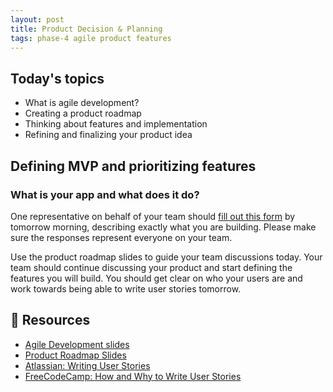 ```yaml
---
layout: post
title: Product Decision & Planning
tags: phase-4 agile product features
---
```


## Today's topics

- What is agile development?
- Creating a product roadmap
- Thinking about features and implementation
- Refining and finalizing your product idea

## Defining MVP and prioritizing features

### What is your app and what does it do?

One representative on behalf of your team should [fill out this form](https://forms.gle/9qh27AfzNH7VyPbJ8) by tomorrow morning, describing exactly what you are building. Please make sure the responses represent everyone on your team.

Use the product roadmap slides to guide your team discussions today. Your team should continue discussing your product and start defining the features you will build. You should get clear on who your users are and work towards being able to write user stories tomorrow.

## 🔖 Resources

- [Agile Development slides](https://drive.google.com/file/d/11FdKfcBitBjs7R6Tqkug7oTn9NWdCltQ/view?usp=sharing)
- [Product Roadmap Slides](https://drive.google.com/file/d/19g0YwyHjPiFr9WAsiboc0ZgTmzfEAVGc/view?usp=sharing)
- [Atlassian: Writing User Stories](https://www.atlassian.com/agile/project-management/user-stories)
- [FreeCodeCamp: How and Why to Write User Stories](https://www.freecodecamp.org/news/how-and-why-to-write-great-user-stories-f5a110668246/)
